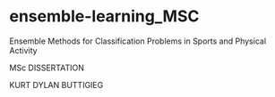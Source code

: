 # ensemble-learning_MSC

Ensemble Methods for Classification Problems in Sports and Physical Activity

MSc DISSERTATION

KURT DYLAN BUTTIGIEG
